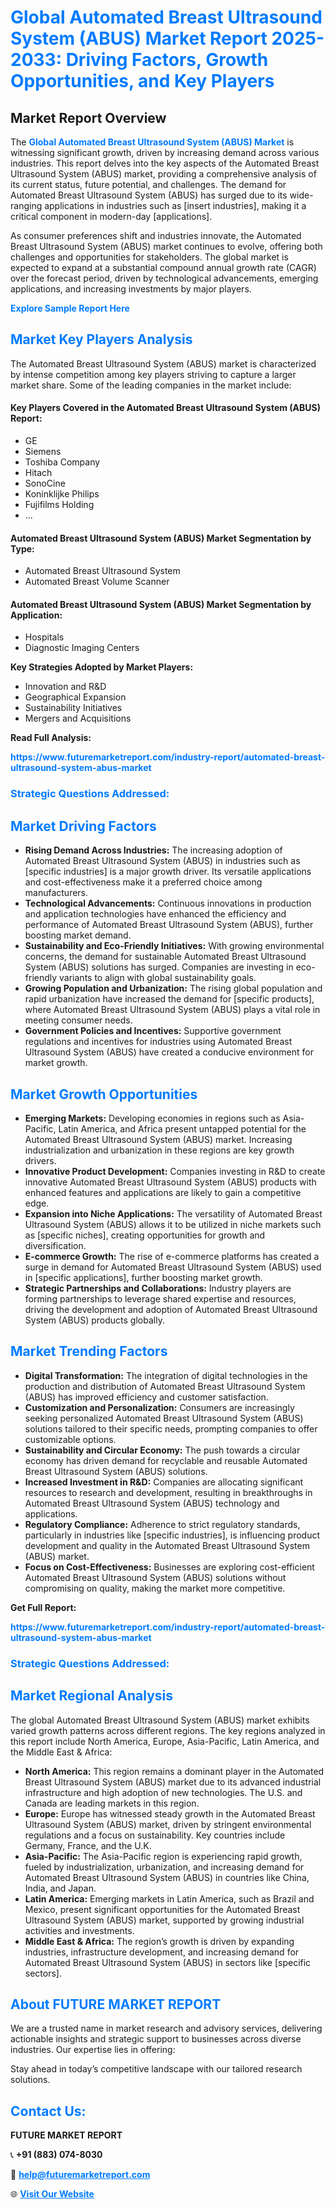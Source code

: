 <h1 style="color: #007BFF;">Global Automated Breast Ultrasound System (ABUS) Market Report 2025-2033: Driving Factors, Growth Opportunities, and Key Players</h1>

<section id="overview">
<h2>Market Report Overview</h2>
<p>The <a href="https://www.futuremarketreport.com/industry-report/automated-breast-ultrasound-system-abus-market" style="color: #007BFF; text-decoration: none;"><strong>Global Automated Breast Ultrasound System (ABUS) Market</strong></a> is witnessing significant growth, driven by increasing demand across various industries. This report delves into the key aspects of the Automated Breast Ultrasound System (ABUS) market, providing a comprehensive analysis of its current status, future potential, and challenges. The demand for Automated Breast Ultrasound System (ABUS) has surged due to its wide-ranging applications in industries such as [insert industries], making it a critical component in modern-day [applications].</p>
<p>As consumer preferences shift and industries innovate, the Automated Breast Ultrasound System (ABUS) market continues to evolve, offering both challenges and opportunities for stakeholders. The global market is expected to expand at a substantial compound annual growth rate (CAGR) over the forecast period, driven by technological advancements, emerging applications, and increasing investments by major players.</p>
</section>

<section id="overview">
<p><a href="https://www.futuremarketreport.com/request-sample/reportId=103409" style="color: #007BFF; text-decoration: none;"><strong>Explore Sample Report Here</strong></a></p>
</section>

<section id="key-players">
<h2 style="color: #007BFF;">Market Key Players Analysis</h2>
<p>The Automated Breast Ultrasound System (ABUS) market is characterized by intense competition among key players striving to capture a larger market share. Some of the leading companies in the market include:</p>
<h4>Key Players Covered in the Automated Breast Ultrasound System (ABUS) Report:</h4>
<ul><li>GE</li><li>Siemens</li><li>Toshiba Company</li><li>Hitach</li><li>SonoCine</li><li>Koninklijke Philips</li><li>Fujifilms Holding</li><li>...</li></ul>
<h4>Automated Breast Ultrasound System (ABUS) Market Segmentation by Type:</h4>
<ul><li>Automated Breast Ultrasound System</li><li>Automated Breast Volume Scanner</li></ul>

<h4>Automated Breast Ultrasound System (ABUS) Market Segmentation by Application:</h4>
<ul><li>Hospitals</li><li>Diagnostic Imaging Centers</li></ul>
<p><strong>Key Strategies Adopted by Market Players:</strong></p>
<ul>
<li>Innovation and R&D</li>
<li>Geographical Expansion</li>
<li>Sustainability Initiatives</li>
<li>Mergers and Acquisitions</li>
</ul>
</section>

<section>
<p><strong>Read Full Analysis: </strong></p><a href="https://www.futuremarketreport.com/industry-report/automated-breast-ultrasound-system-abus-market" style="color: #007BFF; text-decoration: none;"><strong>https://www.futuremarketreport.com/industry-report/automated-breast-ultrasound-system-abus-market</strong></a>
<h3 style="color: #007BFF;">Strategic Questions Addressed:</h3>
</section>

<section id="driving-factors">
<h2 style="color: #007BFF;">Market Driving Factors</h2>
<ul>
<li><strong>Rising Demand Across Industries:</strong> The increasing adoption of Automated Breast Ultrasound System (ABUS) in industries such as [specific industries] is a major growth driver. Its versatile applications and cost-effectiveness make it a preferred choice among manufacturers.</li>
<li><strong>Technological Advancements:</strong> Continuous innovations in production and application technologies have enhanced the efficiency and performance of Automated Breast Ultrasound System (ABUS), further boosting market demand.</li>
<li><strong>Sustainability and Eco-Friendly Initiatives:</strong> With growing environmental concerns, the demand for sustainable Automated Breast Ultrasound System (ABUS) solutions has surged. Companies are investing in eco-friendly variants to align with global sustainability goals.</li>
<li><strong>Growing Population and Urbanization:</strong> The rising global population and rapid urbanization have increased the demand for [specific products], where Automated Breast Ultrasound System (ABUS) plays a vital role in meeting consumer needs.</li>
<li><strong>Government Policies and Incentives:</strong> Supportive government regulations and incentives for industries using Automated Breast Ultrasound System (ABUS) have created a conducive environment for market growth.</li>
</ul>
</section>

<section id="growth-opportunities">
<h2 style="color: #007BFF;">Market Growth Opportunities</h2>
<ul>
<li><strong>Emerging Markets:</strong> Developing economies in regions such as Asia-Pacific, Latin America, and Africa present untapped potential for the Automated Breast Ultrasound System (ABUS) market. Increasing industrialization and urbanization in these regions are key growth drivers.</li>
<li><strong>Innovative Product Development:</strong> Companies investing in R&D to create innovative Automated Breast Ultrasound System (ABUS) products with enhanced features and applications are likely to gain a competitive edge.</li>
<li><strong>Expansion into Niche Applications:</strong> The versatility of Automated Breast Ultrasound System (ABUS) allows it to be utilized in niche markets such as [specific niches], creating opportunities for growth and diversification.</li>
<li><strong>E-commerce Growth:</strong> The rise of e-commerce platforms has created a surge in demand for Automated Breast Ultrasound System (ABUS) used in [specific applications], further boosting market growth.</li>
<li><strong>Strategic Partnerships and Collaborations:</strong> Industry players are forming partnerships to leverage shared expertise and resources, driving the development and adoption of Automated Breast Ultrasound System (ABUS) products globally.</li>
</ul>
</section>

<section id="trending-factors">
<h2 style="color: #007BFF;">Market Trending Factors</h2>
<ul>
<li><strong>Digital Transformation:</strong> The integration of digital technologies in the production and distribution of Automated Breast Ultrasound System (ABUS) has improved efficiency and customer satisfaction.</li>
<li><strong>Customization and Personalization:</strong> Consumers are increasingly seeking personalized Automated Breast Ultrasound System (ABUS) solutions tailored to their specific needs, prompting companies to offer customizable options.</li>
<li><strong>Sustainability and Circular Economy:</strong> The push towards a circular economy has driven demand for recyclable and reusable Automated Breast Ultrasound System (ABUS) solutions.</li>
<li><strong>Increased Investment in R&D:</strong> Companies are allocating significant resources to research and development, resulting in breakthroughs in Automated Breast Ultrasound System (ABUS) technology and applications.</li>
<li><strong>Regulatory Compliance:</strong> Adherence to strict regulatory standards, particularly in industries like [specific industries], is influencing product development and quality in the Automated Breast Ultrasound System (ABUS) market.</li>
<li><strong>Focus on Cost-Effectiveness:</strong> Businesses are exploring cost-efficient Automated Breast Ultrasound System (ABUS) solutions without compromising on quality, making the market more competitive.</li>
</ul>
</section>

<section>
<p><strong>Get Full Report: </strong></p><a href="https://www.futuremarketreport.com/industry-report/automated-breast-ultrasound-system-abus-market" style="color: #007BFF; text-decoration: none;"><strong>https://www.futuremarketreport.com/industry-report/automated-breast-ultrasound-system-abus-market</strong></a>
<h3 style="color: #007BFF;">Strategic Questions Addressed:</h3>
</section>


<section id="regional-analysis">
<h2 style="color: #007BFF;">Market Regional Analysis</h2>
<p>The global Automated Breast Ultrasound System (ABUS) market exhibits varied growth patterns across different regions. The key regions analyzed in this report include North America, Europe, Asia-Pacific, Latin America, and the Middle East & Africa:</p>
<ul>
<li><strong>North America:</strong> This region remains a dominant player in the Automated Breast Ultrasound System (ABUS) market due to its advanced industrial infrastructure and high adoption of new technologies. The U.S. and Canada are leading markets in this region.</li>
<li><strong>Europe:</strong> Europe has witnessed steady growth in the Automated Breast Ultrasound System (ABUS) market, driven by stringent environmental regulations and a focus on sustainability. Key countries include Germany, France, and the U.K.</li>
<li><strong>Asia-Pacific:</strong> The Asia-Pacific region is experiencing rapid growth, fueled by industrialization, urbanization, and increasing demand for Automated Breast Ultrasound System (ABUS) in countries like China, India, and Japan.</li>
<li><strong>Latin America:</strong> Emerging markets in Latin America, such as Brazil and Mexico, present significant opportunities for the Automated Breast Ultrasound System (ABUS) market, supported by growing industrial activities and investments.</li>
<li><strong>Middle East & Africa:</strong> The region’s growth is driven by expanding industries, infrastructure development, and increasing demand for Automated Breast Ultrasound System (ABUS) in sectors like [specific sectors].</li>
</ul>
</section>

<footer>
<h2 style="color: #007BFF;">About FUTURE MARKET REPORT</h2>
<p>We are a trusted name in market research and advisory services, delivering actionable insights and strategic support to businesses across diverse industries. Our expertise lies in offering:</p>

<p>Stay ahead in today’s competitive landscape with our tailored research solutions.</p>

<h2 style="color: #007BFF;">Contact Us:</h2>
<p><strong>FUTURE MARKET REPORT</strong></p>
<p>📞 <strong>+91 (883) 074-8030</strong></p>
<p>📧 <strong><a href="mailto:help@futuremarketreport.com" style="color: #007BFF;">help@futuremarketreport.com</a></strong></p>
<p>🌐 <strong><a href="https://www.futuremarketreport.com/" style="color: #007BFF;">Visit Our Website</a></strong></p>
</footer>